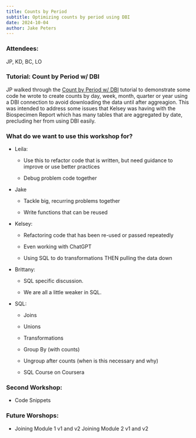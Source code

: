 ```yaml
---
title: Counts by Period
subtitle: Optimizing counts by period using DBI
date: 2024-10-04
author: Jake Peters
---
```


### Attendees: 
JP, KD, BC, LO

### Tutorial: Count by Period w/ DBI
JP walked through the [Count by Period w/ DBI](https://analyticsphere.github.io/c4cp/articles/count_by_period_vignette.html) tutorial to demonstrate some code he wrote to create counts by day, week, month, quarter or year using a DBI connection to avoid downloading the data until after aggreagion. This was intended to address some issues that Kelsey was having with the Biospecimen Report which has many tables that are aggregated by date, precluding her from using DBI easily.

### What do we want to use this workshop for?

-   Leila:

    -   Use this to refactor code that is written, but need guidance to improve or use better practices

    -   Debug problem code together

-   Jake

    -   Tackle big, recurring problems together

    -   Write functions that can be reused

-   Kelsey:

    -   Refactoring code that has been re-used or passed repeatedly

    -   Even working with ChatGPT

    -   Using SQL to do transformations THEN pulling the data down

-   Brittany:

    -   SQL specific discussion.

    -   We are all a little weaker in SQL.

-   SQL:

    -   Joins

    -   Unions

    -   Transformations

    -   Group By (with counts)

    -   Ungroup after counts (when is this necessary and why)

    -   SQL Course on Coursera

### Second Workshop:

-   Code Snippets

### Future Worshops:

-   Joining Module 1 v1 and v2 Joining Module 2 v1 and v2
